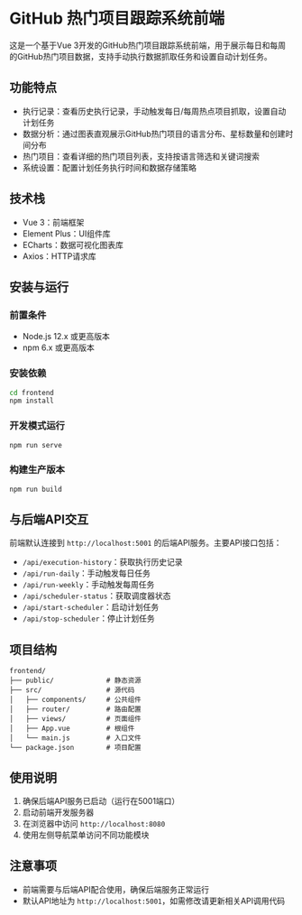 # GitHub 热门项目跟踪系统前端

这是一个基于Vue 3开发的GitHub热门项目跟踪系统前端，用于展示每日和每周的GitHub热门项目数据，支持手动执行数据抓取任务和设置自动计划任务。

## 功能特点

- 执行记录：查看历史执行记录，手动触发每日/每周热点项目抓取，设置自动计划任务
- 数据分析：通过图表直观展示GitHub热门项目的语言分布、星标数量和创建时间分布
- 热门项目：查看详细的热门项目列表，支持按语言筛选和关键词搜索
- 系统设置：配置计划任务执行时间和数据存储策略

## 技术栈

- Vue 3：前端框架
- Element Plus：UI组件库
- ECharts：数据可视化图表库
- Axios：HTTP请求库

## 安装与运行

### 前置条件

- Node.js 12.x 或更高版本
- npm 6.x 或更高版本

### 安装依赖

```bash
cd frontend
npm install
```

### 开发模式运行

```bash
npm run serve
```

### 构建生产版本

```bash
npm run build
```

## 与后端API交互

前端默认连接到 `http://localhost:5001` 的后端API服务。主要API接口包括：

- `/api/execution-history`：获取执行历史记录
- `/api/run-daily`：手动触发每日任务
- `/api/run-weekly`：手动触发每周任务
- `/api/scheduler-status`：获取调度器状态
- `/api/start-scheduler`：启动计划任务
- `/api/stop-scheduler`：停止计划任务

## 项目结构

```
frontend/
├── public/             # 静态资源
├── src/                # 源代码
│   ├── components/     # 公共组件
│   ├── router/         # 路由配置
│   ├── views/          # 页面组件
│   ├── App.vue         # 根组件
│   └── main.js         # 入口文件
└── package.json        # 项目配置
```

## 使用说明

1. 确保后端API服务已启动（运行在5001端口）
2. 启动前端开发服务器
3. 在浏览器中访问 `http://localhost:8080`
4. 使用左侧导航菜单访问不同功能模块

## 注意事项

- 前端需要与后端API配合使用，确保后端服务正常运行
- 默认API地址为 `http://localhost:5001`，如需修改请更新相关API调用代码